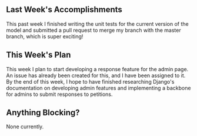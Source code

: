 ## Last Week's Accomplishments

This past week I finished writing the unit tests for the current version of the model and submitted a pull request to merge my branch with the master branch, which is super exciting!

## This Week's Plan

This week I plan to start developing a response feature for the admin page. An issue has already been created for this, and I have been assigned to it. By the end of this week, I hope to have finished researching Django's documentation on developing admin features and implementing a backbone for admins to submit responses to petitions.

## Anything Blocking?

None currently.